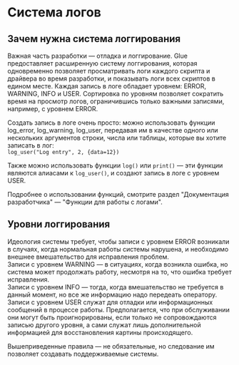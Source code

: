 # Система логов

## Зачем нужна система логгирования

Важная часть разработки — отладка и логгирование. Glue предоставляет расширенную систему логгирования, которая одновременно позволяет просматривать логи каждого скрипта и драйвера во время разработки, и показывать логи всех скриптов в едином месте. 
Каждая запись в логе обладает уровнем: ERROR, WARNING, INFO и USER. Сортировка по уровням позволяет сократить время на просмотр логов, ограничившись только важными записями, например, с уровнем ERROR.

Создать запись в логе очень просто: можно использовать функции log_error, log_warning, log_user, передавая им в качестве одного или нескольких аргументов строки, числа или таблицы, которые вы хотите записать в лог:  
`log_user("Log entry", 2, {data=12})`

Также можно использовать функции `log()` или `print()` — эти функции являются алиасами к `log_user()`, и создают запись в логе с уровнем USER. 

Подробнее о использовании функций, смотрите раздел "Документация разработчика" — "Функции для работы с логами". 

## Уровни логгирования

Идеология системы требует, чтобы записи с уровнем ERROR возникали в случаях, когда нормальная работы системы нарушена, и необходимо внешнее вмешательство для исправления проблем.  
Записи с уровнем WARNING — в ситуациях, когда возникла ошибка, но система может продолжать работу, несмотря на то, что ошибка требует исправления.  
Записи с уровнем INFO — тогда, когда вмешательство не требуется в данный момент, но все же информацию надо передеать оператору.  
Записи с уровнем USER служат для отладки или информационных сообщений в процессе работы. Предполагается, что при обслуживании они могут быть проигнорированы, если только не сопровождаются записью другого уровня, а сами служат лишь дополнительной информацией для восстановления картины происходящего.  

Вышеприведенные правила — не обязательные, но следование им позволяет создавать поддерживаемые системы. 
